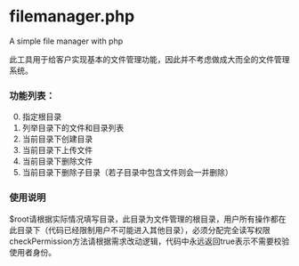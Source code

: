 # filemanager.php
A simple file manager with php

此工具用于给客户实现基本的文件管理功能，因此并不考虑做成大而全的文件管理系统。

### 功能列表：

0. 指定根目录
0. 列举目录下的文件和目录列表
0. 当前目录下创建目录
0. 当前目录下上传文件
0. 当前目录下删除文件
0. 当前目录下删除子目录（若子目录中包含文件则会一并删除）

### 使用说明

$root请根据实际情况填写目录，此目录为文件管理的根目录，用户所有操作都在此目录下（代码已经限制用户不可能进入其他目录），必须分配完全读写权限
checkPermission方法请根据需求改动逻辑，代码中永远返回true表示不需要校验使用者身份。
